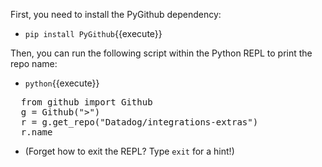 First, you need to install the PyGithub dependency:
- `pip install PyGithub`{{execute}}

Then, you can run the following script within the Python REPL to print the repo name:
- `python`{{execute}}

<pre class="file" data-target="clipboard">
  from github import Github
  g = Github("<YOUR_ACCESS_TOKEN>>")
  r = g.get_repo("Datadog/integrations-extras")
  r.name
</pre>
  
- (Forget how to exit the REPL? Type `exit` for a hint!)
